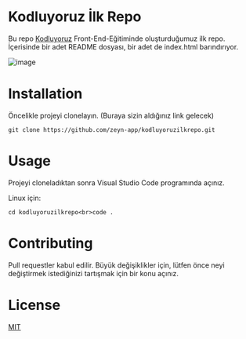 # Kodluyoruz İlk Repo


Bu repo <ins>[Kodluyoruz](https://kodluyoruz.org/tr/kodluyoruz/)</ins> Front-End-Eğitiminde oluşturduğumuz ilk repo. İçerisinde bir adet README dosyası, bir adet de index.html barındırıyor.

![image](https://user-images.githubusercontent.com/64809828/210069122-7f7b672c-3b9a-44d1-9f67-d3a74acd873e.jpeg)


# Installation


Öncelikle projeyi clonelayın. (Buraya sizin aldığınız link gelecek)

`git clone https://github.com/zeyn-app/kodluyoruzilkrepo.git`


# Usage


Projeyi cloneladıktan sonra Visual Studio Code programında açınız.

Linux için:

`cd kodluyoruzilkrepo<br>code .`


# Contributing

Pull requestler kabul edilir. Büyük değişiklikler için, lütfen önce neyi değiştirmek istediğinizi tartışmak için bir konu açınız.


# License

<ins>[MIT](https://choosealicense.com/licenses/mit/)</ins>
